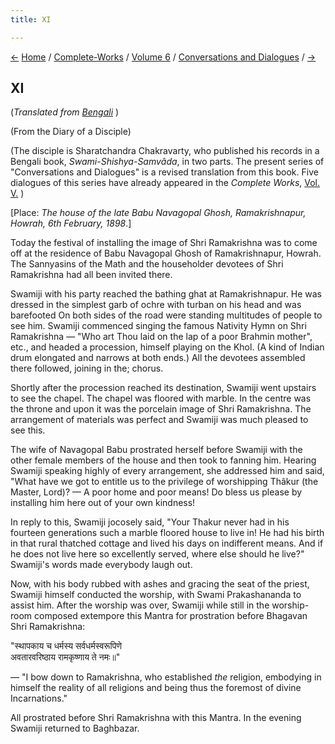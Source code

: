 ```yaml
---
title: XI

---
```

<div>

[←](x_sharat_chakravarty.htm) [Home](../../../index.htm) /
[Complete-Works](../../complete_works.htm) / [Volume
6](../volume_6_contents.htm) / [Conversations and
Dialogues](conversations_and_dialogues_contents.htm)
/ [→](xii_sharat_chakravarty.htm)

  

## XI

(*Translated from [Bengali](swami_shishya_11.pdf)* )

(From the Diary of a Disciple)

(The disciple is Sharatchandra Chakravarty, who published his records in
a Bengali book, *Swami-Shishya-Samvâda*, in two parts. The present
series of "Conversations and Dialogues" is a revised translation from
this book. Five dialogues of this series have already appeared in the
*Complete Works*, [Vol.
V.](../../volume_5/conversations_and_dialogues/xi_xv_from_the_diary_of_a_disciple.htm)
)

\[Place: *The house of the late Babu Navagopal Ghosh, Ramakrishnapur,
Howrah, 6th February, 1898*.\]

Today the festival of installing the image of Shri Ramakrishna was to
come off at the residence of Babu Navagopal Ghosh of Ramakrishnapur,
Howrah. The Sannyasins of the Math and the householder devotees of Shri
Ramakrishna had all been invited there.

Swamiji with his party reached the bathing ghat at Ramakrishnapur. He
was dressed in the simplest garb of ochre with turban on his head and
was barefooted On both sides of the road were standing multitudes of
people to see him. Swamiji commenced singing the famous Nativity Hymn on
Shri Ramakrishna — "Who art Thou laid on the lap of a poor Brahmin
mother", etc., and headed a procession, himself playing on the Khol. (A
kind of Indian drum elongated and narrows at both ends.) All the
devotees assembled there followed, joining in the; chorus.

Shortly after the procession reached its destination, Swamiji went
upstairs to see the chapel. The chapel was floored with marble. In the
centre was the throne and upon it was the porcelain image of Shri
Ramakrishna. The arrangement of materials was perfect and Swamiji was
much pleased to see this.

The wife of Navagopal Babu prostrated herself before Swamiji with the
other female members of the house and then took to fanning him. Hearing
Swamiji speaking highly of every arrangement, she addressed him and
said, "What have we got to entitle us to the privilege of worshipping
Thâkur (the Master, Lord)? — A poor home and poor means! Do bless us
please by installing him here out of your own kindness!

In reply to this, Swamiji jocosely said, "Your Thakur never had in his
fourteen generations such a marble floored house to live in! He had his
birth in that rural thatched cottage and lived his days on indifferent
means. And if he does not live here so excellently served, where else
should he live?" Swamiji's words made everybody laugh out.

Now, with his body rubbed with ashes and gracing the seat of the priest,
Swamiji himself conducted the worship, with Swami Prakashananda to
assist him. After the worship was over, Swamiji while still in the
worship-room composed extempore this Mantra for prostration before
Bhagavan Shri Ramakrishna:

"स्थापकाय च धर्मस्य सर्वधर्मस्वरूपिणे  
अवतारवरिष्ठाय रामकृष्णाय ते नमः॥"

— "I bow down to Ramakrishna, who established *the* religion, embodying
in himself the reality of all religions and being thus the foremost of
divine Incarnations."

All prostrated before Shri Ramakrishna with this Mantra. In the evening
Swamiji returned to Baghbazar.

</div>
